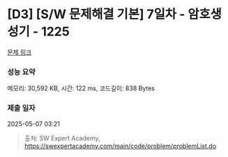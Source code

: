 # [D3] [S/W 문제해결 기본] 7일차 - 암호생성기 - 1225 

[문제 링크](https://swexpertacademy.com/main/code/problem/problemDetail.do?contestProbId=AV14uWl6AF0CFAYD) 

### 성능 요약

메모리: 30,592 KB, 시간: 122 ms, 코드길이: 838 Bytes

### 제출 일자

2025-05-07 03:21



> 출처: SW Expert Academy, https://swexpertacademy.com/main/code/problem/problemList.do